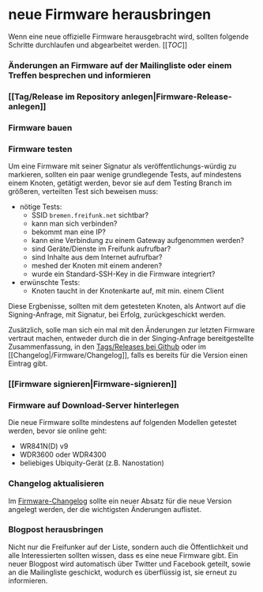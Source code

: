 # neue Firmware herausbringen
Wenn eine neue offizielle Firmware herausgebracht wird, sollten folgende Schritte durchlaufen und abgearbeitet werden.
[[_TOC_]]
### Änderungen an Firmware auf der Mailingliste oder einem Treffen besprechen und informieren
### [[Tag/Release im Repository anlegen|Firmware-Release-anlegen]]
### Firmware bauen
### Firmware testen
Um eine Firmware mit seiner Signatur als veröffentlichungs-würdig zu markieren, sollten ein paar wenige grundlegende Tests, auf mindestens einem Knoten, getätigt werden, bevor sie auf dem Testing Branch im größeren, verteilten Test sich beweisen muss:

- nötige Tests:
    - SSID `bremen.freifunk.net` sichtbar?
    - kann man sich verbinden?
    - bekommt man eine IP?
    - kann eine Verbindung zu einem Gateway aufgenommen werden?
    - sind Geräte/Dienste im Freifunk aufrufbar?
    - sind Inhalte aus dem Internet aufrufbar?
    - meshed der Knoten mit einem anderen?
    - wurde ein Standard-SSH-Key in die Firmware integriert?
- erwünschte Tests:
    - Knoten taucht in der Knotenkarte auf, mit min. einem Client 

Diese Ergbenisse, sollten mit dem getesteten Knoten, als Antwort auf die Signing-Anfrage, mit Signatur, bei Erfolg, zurückgeschickt werden.

Zusätzlich, solle man sich ein mal mit den Änderungen zur letzten Firmware vertraut machen, entweder durch die in der Singing-Anfrage bereitgestellte Zusammenfassung, in den [Tags/Releases bei Github](https://github.com/FreifunkBremen/gluon-site-ffhb/releases) oder im [[Changelog|/Firmware/Changelog]], falls es bereits für die Version einen Eintrag gibt.

### [[Firmware signieren|Firmware-signieren]]
### Firmware auf Download-Server hinterlegen
Die neue Firmware sollte mindestens auf folgenden Modellen getestet werden, bevor sie online geht:
* WR841N(D) v9
* WDR3600 oder WDR4300
* beliebiges Ubiquity-Gerät (z.B. Nanostation)

### Changelog aktualisieren
Im [Firmware-Changelog](http://wiki.bremen.freifunk.net/Firmware/Changelog) sollte ein neuer Absatz für die neue Version angelegt werden, der die wichtigsten Änderungen auflistet.

### Blogpost herausbringen
Nicht nur die Freifunker auf der Liste, sondern auch die Öffentlichkeit und alle Interessierten sollten wissen, dass es eine neue Firmware gibt. Ein neuer Blogpost wird automatisch über Twitter und Facebook geteilt, sowie an die Mailingliste geschickt, wodurch es überflüssig ist, sie erneut zu informieren.